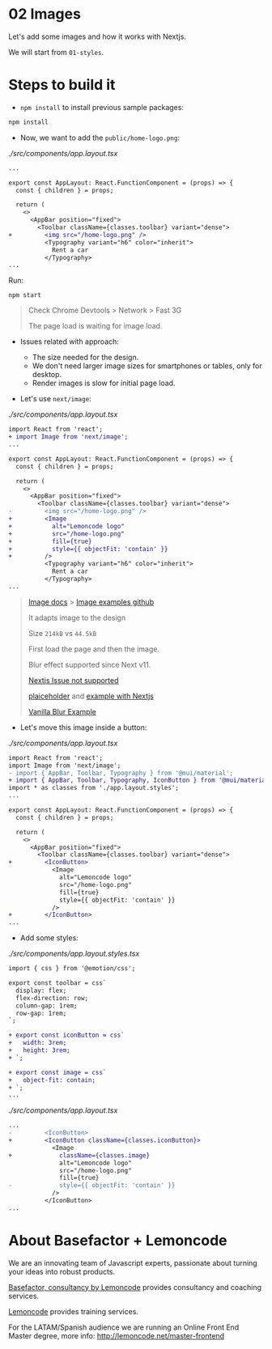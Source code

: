 # 02 Images

Let's add some images and how it works with Nextjs.

We will start from `01-styles`.

# Steps to build it

- `npm install` to install previous sample packages:

```bash
npm install
```

- Now, we want to add the `public/home-logo.png`:

_./src/components/app.layout.tsx_

```diff
...

export const AppLayout: React.FunctionComponent = (props) => {
  const { children } = props;

  return (
    <>
      <AppBar position="fixed">
        <Toolbar className={classes.toolbar} variant="dense">
+         <img src="/home-logo.png" />
          <Typography variant="h6" color="inherit">
            Rent a car
          </Typography>
...
```

Run:

```
npm start
```

> Check Chrome Devtools > Network > Fast 3G
>
> The page load is waiting for image load.

- Issues related with approach:

  - The size needed for the design.
  - We don't need larger image sizes for smartphones or tables, only for desktop.
  - Render images is slow for initial page load.

- Let's use `next/image`:

_./src/components/app.layout.tsx_

```diff
import React from 'react';
+ import Image from 'next/image';
...

export const AppLayout: React.FunctionComponent = (props) => {
  const { children } = props;

  return (
    <>
      <AppBar position="fixed">
        <Toolbar className={classes.toolbar} variant="dense">
-         <img src="/home-logo.png" />
+         <Image
+           alt="Lemoncode logo"
+           src="/home-logo.png"
+           fill={true}
+           style={{ objectFit: 'contain' }}
+         />
          <Typography variant="h6" color="inherit">
            Rent a car
          </Typography>
...
```

> [Image docs](https://nextjs.org/docs/api-reference/next/image) > [Image examples github](https://github.com/vercel/next.js/tree/canary/examples/image-component/pages)
>
> It adapts image to the design
>
> Size `214kB` vs `44.5kB`
>
> First load the page and then the image.
>
> Blur effect supported since Next v11.
>
> [Nextjs Issue not supported](https://github.com/vercel/next.js/issues/18858)
>
> [plaiceholder](https://github.com/joe-bell/plaiceholder) and [example with Nextjs](https://github.com/joe-bell/plaiceholder/tree/main/examples/next)
>
> [Vanilla Blur Example](https://codepen.io/darajava/pen/GRZzpbB?editors=0110)


- Let's move this image inside a button:

_./src/components/app.layout.tsx_

```diff
import React from 'react';
import Image from 'next/image';
- import { AppBar, Toolbar, Typography } from '@mui/material';
+ import { AppBar, Toolbar, Typography, IconButton } from '@mui/material';
import * as classes from './app.layout.styles';
...

export const AppLayout: React.FunctionComponent = (props) => {
  const { children } = props;

  return (
    <>
      <AppBar position="fixed">
        <Toolbar className={classes.toolbar} variant="dense">
+         <IconButton>
            <Image
              alt="Lemoncode logo"
              src="/home-logo.png"
              fill={true}
              style={{ objectFit: 'contain' }}
            />
+         </IconButton>
...

```

- Add some styles:

_./src/components/app.layout.styles.tsx_

```diff
import { css } from '@emotion/css';

export const toolbar = css`
  display: flex;
  flex-direction: row;
  column-gap: 1rem;
  row-gap: 1rem;
`;

+ export const iconButton = css`
+   width: 3rem;
+   height: 3rem;
+ `;

+ export const image = css`
+   object-fit: contain;
+ `;
...

```

_./src/components/app.layout.tsx_

```diff
...
-         <IconButton>
+         <IconButton className={classes.iconButton}>
            <Image
+             className={classes.image}
              alt="Lemoncode logo"
              src="/home-logo.png"
              fill={true}
-             style={{ objectFit: 'contain' }}
            />
          </IconButton>
...
```

# About Basefactor + Lemoncode

We are an innovating team of Javascript experts, passionate about turning your ideas into robust products.

[Basefactor, consultancy by Lemoncode](http://www.basefactor.com) provides consultancy and coaching services.

[Lemoncode](http://lemoncode.net/services/en/#en-home) provides training services.

For the LATAM/Spanish audience we are running an Online Front End Master degree, more info: http://lemoncode.net/master-frontend

